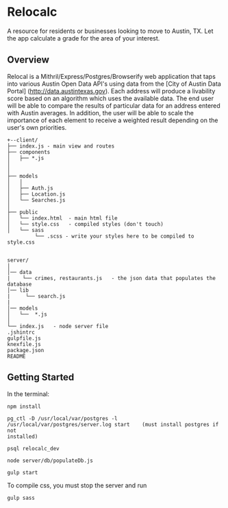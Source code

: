 # Relocalc

A resource for residents or businesses looking to move to Austin, TX. 
Let the app calculate a grade for the area of your interest.

## Overview

Relocal is a Mithril/Express/Postgres/Browserify web application that taps into various Austin Open Data API's using data from the [City of Austin Data Portal] (http://data.austintexas.gov).
Each address will produce a livability score based on an algorithm which uses the available data.
The end user will be able to compare the results of particular data for an address entered with Austin averages.
In addition, the user will be able to scale the importance of each element to receive a weighted result depending on 
the user's own priorities. 

```
+--client/
├── index.js - main view and routes 
├── components
│   ├── *.js       
│   
│
├── models
│   │
│   ├── Auth.js
│   ├── Location.js
│   └── Searches.js
│
├── public
│   └── index.html  - main html file
│   └── style.css   - compiled styles (don't touch)
│   └── sass
         └── .scss - write your styles here to be compiled to style.css

    
server/                         
│                          
│── data
|    └── crimes, restaurants.js   - the json data that populates the database
│── lib
|     └── search.js
|
│── models 
│   └──  *.js
│
└── index.js   - node server file
.jshintrc
gulpfile.js
knexfile.js
package.json
README
```

## Getting Started

In the terminal:

```
npm install

pg_ctl -D /usr/local/var/postgres -l /usr/local/var/postgres/server.log start    (must install postgres if not 
installed)

psql relocalc_dev 

node server/db/populateDb.js   

gulp start

```

To compile css, you must stop the server and run 

```
gulp sass

```
